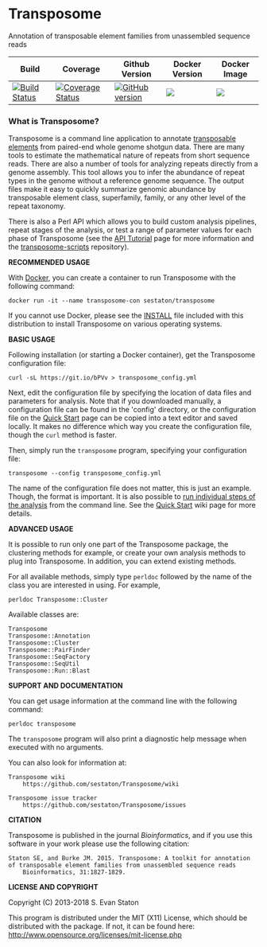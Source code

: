 Transposome
===========

Annotation of transposable element families from unassembled sequence reads

Build|Coverage|Github Version|Docker Version|Docker Image
---|---|---|---|---
[![Build Status](https://travis-ci.org/sestaton/Transposome.svg?branch=master)](https://travis-ci.org/sestaton/Transposome) | [![Coverage Status](https://coveralls.io/repos/github/sestaton/Transposome/badge.svg?branch=master)](https://coveralls.io/github/sestaton/Transposome?branch=master) | [![GitHub version](https://badge.fury.io/gh/sestaton%2FTransposome.svg)](https://badge.fury.io/gh/sestaton%2FTransposome) | [![](https://images.microbadger.com/badges/version/sestaton/transposome.svg)](https://microbadger.com/images/sestaton/transposome) | [![](https://images.microbadger.com/badges/image/sestaton/transposome.svg)](https://microbadger.com/images/sestaton/transposome)

### What is Transposome?

Transposome is a command line application to annotate [transposable elements](http://en.wikipedia.org/wiki/Transposable_element) from paired-end whole genome shotgun data. There are many tools to estimate the mathematical nature of repeats from short sequence reads. There are also a number of tools for analyzing repeats directly from a genome assembly. This tool allows you to infer the abundance of repeat types in the genome without a reference genome sequence. The output files make it easy to quickly summarize genomic abundance by transposable element class, superfamily, family, or any other level of the repeat taxonomy.

There is also a Perl API which allows you to build custom analysis pipelines, repeat stages of the analysis, or test a range of parameter values for each phase of Transposome (see the [API Tutorial](https://github.com/sestaton/Transposome/wiki/API-Tutorial) page for more information and the [transposome-scripts](https://github.com/sestaton/transposome-scripts) repository).

**RECOMMENDED USAGE**

With [Docker](https://www.docker.com/), you can create a container to run Transposome with the following command:

    docker run -it --name transposome-con sestaton/transposome

If you cannot use Docker, please see the [INSTALL](https://github.com/sestaton/Transposome/blob/master/INSTALL.md) file included with this distribution to install Transposome on various operating systems.

**BASIC USAGE**

Following installation (or starting a Docker container), get the Transposome configuration file:

    curl -sL https://git.io/bPVv > transposome_config.yml 

Next, edit the configuration file by specifying the location of data files and parameters for analysis. Note that if you downloaded manually, a configuration file can be found in the 'config' directory, or the configuration file on the [Quick Start](https://github.com/sestaton/Transposome/wiki/Quick-Start) page can be copied into a text editor and saved locally. It makes no difference which way you create the configuration file, though the `curl` method is faster.

Then, simply run the `transposome` program, specifying your configuration file:

    transposome --config transposome_config.yml

The name of the configuration file does not matter, this is just an example. Though, the format is important. It is also possible to [run individual steps of the analysis](https://github.com/sestaton/Transposome/wiki/Running-some-or-all-of-the-analysis-steps) from the command line. See the [Quick Start](https://github.com/sestaton/Transposome/wiki/Quick-Start) wiki page for more details.

**ADVANCED USAGE**

It is possible to run only one part of the Transposome package, the clustering methods for example, or create 
your own analysis methods to plug into Transposome. In addition, you can extend existing methods.

For all available methods, simply type `perldoc` followed by the name of the class you are interested in 
using. For example,

    perldoc Transposome::Cluster

Available classes are: 

    Transposome
    Transposome::Annotation
    Transposome::Cluster
    Transposome::PairFinder
    Transposome::SeqFactory
    Transposome::SeqUtil
    Transposome::Run::Blast
                      

**SUPPORT AND DOCUMENTATION**

You can get usage information at the command line with the following command:

    perldoc transposome 

The `transposome` program will also print a diagnostic help message when executed with no arguments.

You can also look for information at:

    Transposome wiki
        https://github.com/sestaton/Transposome/wiki

    Transposome issue tracker
        https://github.com/sestaton/Transposome/issues

**CITATION**

Transposome is published in the journal *Bioinformatics*, and if you use this software in your work please use the following citation:

    Staton SE, and Burke JM. 2015. Transposome: A toolkit for annotation of transposable element families from unassembled sequence reads
        Bioinformatics, 31:1827-1829.

**LICENSE AND COPYRIGHT**

Copyright (C) 2013-2018 S. Evan Staton

This program is distributed under the MIT (X11) License, which should be distributed with the package. 
If not, it can be found here: http://www.opensource.org/licenses/mit-license.php

